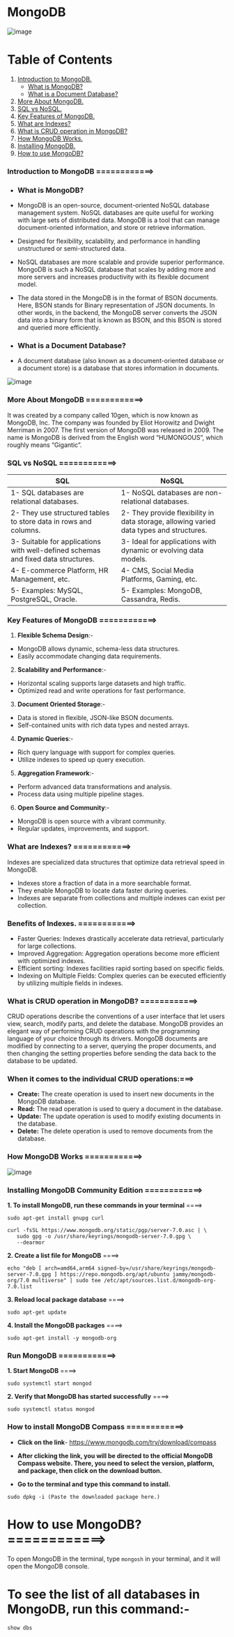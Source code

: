 # MongoDB
![image](https://github.com/user-attachments/assets/e2e99977-f662-4226-b16f-a9b09b7bcdb1)

# Table of Contents
1. [Introduction to MongoDB.](#MongoDB)
   - [What is MongoDB?](#MongoDB)
   - [What is a Document Database?](#Document)
2. [More About MongoDB.](#moreknowledge)
3. [SQL vs NoSQL.](#Compare)
4. [Key Features of MongoDB.](#Keymongodb)
5. [What are Indexes?](#Indexes)
6. [What is CRUD operation in MongoDB?](#CRUD)
7. [How MongoDB Works.](#mongodb_works)
8. [Installing MongoDB.](#installing-mongodb)
9. [How to use MongoDB?](#usemongodb)




 
 
### Introduction to MongoDB ============>

- ### What is MongoDB?

- MongoDB is an open-source, document-oriented NoSQL database management system. NoSQL databases are quite useful for working with large sets of distributed data. MongoDB is a tool that can manage document-oriented information, and store or retrieve information. 
- Designed for flexibility, scalability, and performance in handling unstructured or semi-structured data.
- NoSQL databases are more scalable and provide superior performance. MongoDB is such a NoSQL database that scales by adding more and more servers and increases productivity with its flexible document model.
- The data stored in the MongoDB is in the format of BSON documents. Here, BSON stands for Binary representation of JSON documents. In other words, in the backend, the MongoDB server converts the JSON data into a binary form that is known as BSON, and this BSON is stored and queried more efficiently.


- ### What is a Document Database?
- A document database (also known as a document-oriented database or a document store) is a database that stores information in documents.


![image](https://github.com/user-attachments/assets/84bdf8ef-fe10-4aba-88a1-282d2f890f40)


### More About MongoDB ============>
It was created by a company called 10gen, which is now known as MongoDB, Inc. The company was founded by Eliot Horowitz and Dwight Merriman in 2007. The first version of MongoDB was released in 2009. The name is MongoDB is derived from the English word “HUMONGOUS”, which roughly means “Gigantic”.





### SQL vs NoSQL ============>

|                               **SQL**                                              |                                  **NoSQL**                          |
|------------------------------------------------------------------------------------|---------------------------------------------------------------------|
|1- SQL databases are relational databases.                                          |1- NoSQL databases are non-relational databases. |
|2- They use structured tables to store data in rows and columns.                    |2- They provide flexibility in data storage, allowing varied data types and structures.|
|3- Suitable for applications with well-defined schemas and fixed data structures.   |3- Ideal for applications with dynamic or evolving data models. |
|4- E-commerce Platform, HR Management, etc.                                         |4- CMS, Social Media Platforms, Gaming, etc.|
|5- Examples: MySQL, PostgreSQL, Oracle.                                             |5- Examples: MongoDB, Cassandra, Redis. |


### Key Features of MongoDB ============>
1. **Flexible Schema Design**:-
- MongoDB allows dynamic, schema-less data structures.
- Easily accommodate changing data requirements.
2. **Scalability and Performance**:-
- Horizontal scaling supports large datasets and high traffic.
- Optimized read and write operations for fast performance.
3. **Document Oriented Storage**:-
- Data is stored in flexible, JSON-like BSON documents.
- Self-contained units with rich data types and nested arrays.
4. **Dynamic Queries**:-
- Rich query language with support for complex queries.
- Utilize indexes to speed up query execution.
5. **Aggregation Framework**:-
- Perform advanced data transformations and analysis.
- Process data using multiple pipeline stages.
6. **Open Source and Community**:-
- MongoDB is open source with a vibrant community.
- Regular updates, improvements, and support.

### What are Indexes? ============>
Indexes are specialized data structures that optimize data retrieval speed in MongoDB.
- Indexes store a fraction of data in a more searchable format.
- They enable MongoDB to locate data faster during queries.
- Indexes are separate from collections and multiple indexes can exist per collection.

### Benefits of Indexes. ============>
- Faster Queries: Indexes drastically accelerate data retrieval, particularly for large collections.
- Improved Aggregation: Aggregation operations become more efficient with optimized indexes.
- Efficient sorting: Indexes facilities rapid sorting based on specific fields.
- Indexing on Multiple Fields: Complex queries can be executed efficiently by utilizing multiple fields in indexes.

### What is CRUD operation in MongoDB? ============>
CRUD operations describe the conventions of a user interface that let users view, search, modify parts, and delete the database. MongoDB provides an elegant way of performing CRUD operations with the programming language of your choice through its drivers.
MongoDB documents are modified by connecting to a server, querying the proper documents, and then changing the setting properties before sending the data back to the database to be updated.

### When it comes to the individual CRUD operations:===>

- **Create:** The create operation is used to insert new documents in the MongoDB database.
- **Read:** The read operation is used to query a document in the database.
- **Update:** The update operation is used to modify existing documents in the database.
- **Delete:** The delete operation is used to remove documents from the database.

### How MongoDB Works ============>

![image](https://github.com/user-attachments/assets/f626df8b-f2a5-4fb9-aae1-8fab43f7fb4a)

### Installing MongoDB Community Edition ============>
**1. To install MongoDB, run these commands in your terminal** ====>
```
sudo apt-get install gnupg curl
```

```
curl -fsSL https://www.mongodb.org/static/pgp/server-7.0.asc | \
   sudo gpg -o /usr/share/keyrings/mongodb-server-7.0.gpg \
   --dearmor
```

**2. Create a list file for MongoDB** ====>
```
echo "deb [ arch=amd64,arm64 signed-by=/usr/share/keyrings/mongodb-server-7.0.gpg ] https://repo.mongodb.org/apt/ubuntu jammy/mongodb-org/7.0 multiverse" | sudo tee /etc/apt/sources.list.d/mongodb-org-7.0.list
```

**3. Reload local package database** ====>
```
sudo apt-get update
```

**4. Install the MongoDB packages** ====>
```
sudo apt-get install -y mongodb-org
```
### Run MongoDB ============>
**1. Start MongoDB** ====>
```
sudo systemctl start mongod
```

**2. Verify that MongoDB has started successfully** ====>
```
sudo systemctl status mongod
```

### How to install MongoDB Compass ============>

- **Click on the link**-  https://www.mongodb.com/try/download/compass

- **After clicking the link, you will be directed to the official MongoDB Compass website. There, you need to select the version, platform, and package, then click on the download button.**

- **Go to the terminal and type this command to install.**
```
sudo dpkg -i (Paste the downloaded package here.)
```

# How to use MongoDB? ============>
To open MongoDB in the terminal, type ``mongosh`` in your terminal, and it will open the MongoDB console.

# To see the list of all databases in MongoDB, run this command:-
```
show dbs
```




  


